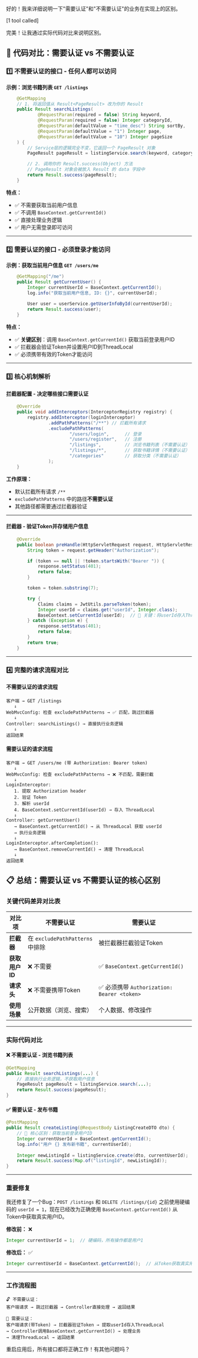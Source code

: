 好的！我来详细说明一下"需要认证"和"不需要认证"的业务在实现上的区别。

[1 tool called]

完美！让我通过实际代码对比来说明区别。

## 📝 代码对比：需要认证 vs 不需要认证

### 1️⃣ **不需要认证的接口** - 任何人都可以访问

**示例：浏览书籍列表 `GET /listings`**

```java:22:37:d:\code\databaseWork\SecHandBookExchange\src\main\java\com\tiancai\controller\BookAndListingController.java
    @GetMapping
    // 1. 将返回值从 Result<PageResult> 改为你的 Result
    public Result searchListings(
            @RequestParam(required = false) String keyword,
            @RequestParam(required = false) Integer categoryId,
            @RequestParam(defaultValue = "time_desc") String sortBy,
            @RequestParam(defaultValue = "1") Integer page,
            @RequestParam(defaultValue = "10") Integer pageSize
    ) {
        // Service层的逻辑完全不变，它返回一个 PageResult 对象
        PageResult pageResult = listingService.search(keyword, categoryId, sortBy, page, pageSize);

        // 2. 调用你的 Result.success(Object) 方法
        // PageResult 对象会被放入 Result 的 data 字段中
        return Result.success(pageResult);
    }
```

**特点：**
- ✅ 不需要获取当前用户信息
- ✅ 不调用 `BaseContext.getCurrentId()`
- ✅ 直接处理业务逻辑
- ✅ 用户无需登录即可访问

---

### 2️⃣ **需要认证的接口** - 必须登录才能访问

**示例：获取当前用户信息 `GET /users/me`**

```java:56:63:d:\code\databaseWork\SecHandBookExchange\src\main\java\com\tiancai\controller\UserController.java
    @GetMapping("/me")
    public Result getCurrentUser() {
        Integer currentUserId = BaseContext.getCurrentId();
        log.info("获取当前用户信息, ID: {}", currentUserId);
        
        User user = userService.getUserInfoById(currentUserId);
        return Result.success(user);
    }
```

**特点：**
- ✅ **关键区别**：调用 `BaseContext.getCurrentId()` 获取当前登录用户ID
- ✅ 拦截器会验证Token并设置用户ID到ThreadLocal
- ✅ 必须携带有效的Token才能访问

---

### 3️⃣ **核心机制解析**

#### **拦截器配置** - 决定哪些接口需要认证

```java:15:27:d:\code\databaseWork\SecHandBookExchange\src\main\java\com\tiancai\config\WebMvcConfig.java
    @Override
    public void addInterceptors(InterceptorRegistry registry) {
        registry.addInterceptor(loginInterceptor)
                .addPathPatterns("/**") // 拦截所有请求
                .excludePathPatterns(
                        "/users/login",      // 登录
                        "/users/register",   // 注册
                        "/listings",         // 浏览书籍列表（不需要认证）
                        "/listings/*",       // 获取书籍详情（不需要认证）
                        "/categories"        // 获取分类（不需要认证）
                ); 
    }
```

**工作原理：**
- 默认拦截所有请求 `/**`
- `excludePathPatterns` 中的路径**不需要认证**
- 其他路径都需要通过拦截器验证

---

#### **拦截器** - 验证Token并存储用户信息

```java:15:35:d:\code\databaseWork\SecHandBookExchange\src\main\java\com\tiancai\interceptor\LoginInterceptor.java
    @Override
    public boolean preHandle(HttpServletRequest request, HttpServletResponse response, Object handler) throws Exception {
        String token = request.getHeader("Authorization");

        if (token == null || !token.startsWith("Bearer ")) {
            response.setStatus(401);
            return false;
        }

        token = token.substring(7);

        try {
            Claims claims = JwtUtils.parseToken(token);
            Integer userId = claims.get("userId", Integer.class);
            BaseContext.setCurrentId(userId);  // 🔑 关键：将userId存入ThreadLocal
        } catch (Exception e) {
            response.setStatus(401);
            return false;
        }
        return true;
    }
```

---

### 4️⃣ **完整的请求流程对比**

#### **不需要认证的请求流程**
```
客户端 → GET /listings
   ↓
WebMvcConfig: 检查 excludePathPatterns → ✅ 匹配，跳过拦截器
   ↓
Controller: searchListings() → 直接执行业务逻辑
   ↓
返回结果
```

#### **需要认证的请求流程**
```
客户端 → GET /users/me (带 Authorization: Bearer token)
   ↓
WebMvcConfig: 检查 excludePathPatterns → ❌ 不匹配，需要拦截
   ↓
LoginInterceptor: 
   1. 提取 Authorization header
   2. 验证 Token
   3. 解析 userId
   4. BaseContext.setCurrentId(userId) → 存入 ThreadLocal
   ↓
Controller: getCurrentUser() 
   → BaseContext.getCurrentId() → 从 ThreadLocal 获取 userId
   → 执行业务逻辑
   ↓
LoginInterceptor.afterCompletion():
   → BaseContext.removeCurrentId() → 清理 ThreadLocal
   ↓
返回结果
```



## 📋 总结：需要认证 vs 不需要认证的核心区别

### **关键代码差异对比表**

| 对比项 | **不需要认证** | **需要认证** |
|--------|---------------|-------------|
| **拦截器** | 在 `excludePathPatterns` 中排除 | 被拦截器拦截验证Token |
| **获取用户ID** | ❌ 不需要 | ✅ `BaseContext.getCurrentId()` |
| **请求头** | ❌ 不需要携带Token | ✅ 必须携带 `Authorization: Bearer <token>` |
| **使用场景** | 公开数据（浏览、搜索） | 个人数据、修改操作 |

---

### **实际代码对比**

#### ❌ **不需要认证** - 浏览书籍列表
```java
@GetMapping
public Result searchListings(...) {
    // 直接执行业务逻辑，不获取用户信息
    PageResult pageResult = listingService.search(...);
    return Result.success(pageResult);
}
```

#### ✅ **需要认证** - 发布书籍
```java
@PostMapping
public Result createListing(@RequestBody ListingCreateDTO dto) {
    // 🔑 核心区别：获取当前登录用户ID
    Integer currentUserId = BaseContext.getCurrentId();
    log.info("用户 {} 发布新书籍", currentUserId);
    
    Integer newListingId = listingService.create(dto, currentUserId);
    return Result.success(Map.of("listingId", newListingId));
}
```

---

### **重要修复**

我还修复了一个Bug：`POST /listings` 和 `DELETE /listings/{id}` 之前使用硬编码的 `userId = 1`，现在已经改为正确使用 `BaseContext.getCurrentId()` 从Token中获取真实用户ID。

**修改前：** ❌
```java
Integer currentUserId = 1;  // 硬编码，所有操作都是用户1
```

**修改后：** ✅
```java
Integer currentUserId = BaseContext.getCurrentId();  // 从Token获取真实用户ID
```

---

### **工作流程图**

```
🔓 不需要认证：
客户端请求 → 跳过拦截器 → Controller直接处理 → 返回结果

🔐 需要认证：
客户端请求(带Token) → 拦截器验证Token → 提取userId存入ThreadLocal 
→ Controller调用BaseContext.getCurrentId() → 处理业务 
→ 清理ThreadLocal → 返回结果
```

重启应用后，所有接口都将正确工作！有其他问题吗？